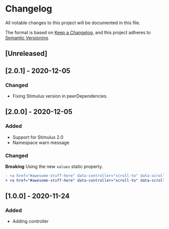 # Changelog
All notable changes to this project will be documented in this file.

The format is based on [Keep a Changelog](https://keepachangelog.com/en/1.0.0/),
and this project adheres to [Semantic Versioning](https://semver.org/spec/v2.0.0.html).

## [Unreleased]

## [2.0.1] - 2020-12-05

### Changed

- Fixing Stimulus version in peerDependencies.

## [2.0.0] - 2020-12-05

### Added

- Support for Stimulus 2.0
- Namespace warn message

### Changed

**Breaking** Using the new `values` static property.

```diff
- <a href="#awesome-stuff-here" data-controller="scroll-to" data-scroll-to-offset="50">Scroll</a>
+ <a href="#awesome-stuff-here" data-controller="scroll-to" data-scroll-to-offset-value="50">Scroll</a>
```

## [1.0.0] - 2020-11-24

### Added

- Adding controller
